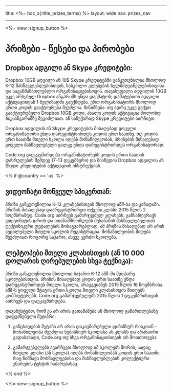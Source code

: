 * * *

title: <%= hoc_s(:title_prizes_terms) %> layout: wide nav: prizes_nav

* * *

<%= view :signup_button %>

# პრიზები - წესები და პირობები

## Dropbox ადგილი ან Skype კრედიტები:

Dropbox 10GB ადგილი ან 10$ Skype კრედიტებში განკუთვნილია მხოლოდ K-12 მასწავლებლებისთვის, სასკოლო კლუბების ხელმძღვანელებისთვისა და საგანმანათლებლო ორგანიზაციებისთვის. თავისუფალი ადგილის 10GB უკვე არსებულ Dropbox ანგარიშს უნდა დაემატოს; დამატებითი ადგილი აქტივაციიდან 1 წელიწადში გაუქმდება. ერთ ორგანიზატორს მხოლოდ ერთი კოდის გააქტიურება შეუძლია. მინიშნება: თუ ადრე უკვე გაქვთ გააქტიურებული Dropbox 10GB კოდი, ახალი კოდის აქტივაცია მოლოხდ *სხვა*ანგარიშზე შეგიძლიათ. ან საჩუქარად Skype კრედიტები აირჩიეთ.

Dropbox ადგილის ან Skype კრედიტების მისაღებად ყოველი ორგანიზატორი უნდა დარეგისტრირდეს კოდის ერთ საათზე. თუ კოდის ერთ საათში მთელი სკოლა იღებს მონაწილეობას, პრიზების მისაღებად ყოველი მასწავლებელი ცალკე უნდა დარეგისტრირდეს ორგანიზატორად.

Code.org დაუკავშირდება ორგანიზატორებს კოდის ერთი საათის დასრულების შემდეგ (7-13 დეკემბერი) და მიაწვდის Dropbox ადგილის ან Skype კრედიტების აქტივაციის ინსტრუქციას.

<% if @country == 'us' %>

## ვიდეოჩატი მოწვეულ სპიკერთან:

პრიზი განკუთვნილია K-12 კლასებისთვის მხოლოდ აშშ-სა და კანადაში. პრიზის მისაღებად დაარეგისტრირეთ თქვენი კლასი 2015 წლის 2 ნოემბრამდე. Code.org აირჩევს გამარჯვებულ კლასებს, განსაზღვრავს ვიდეოჩატის დროს და ითანამშრომლებს შესაბამის მასწავლებელთან ტექტინიკური დეტალების მოსაგვარებლად. ამ პრიზის მისაღებად არ არის აუცილებელი მთელი სკოლის რეგისტრაცია. მონაწილეობის მიღება შეუძლიათ როგორც საჯარო, ასევე კერძო სკოლებს.

## ლეპტოპები მთელი კლასისთვის (ან 10 000 დოლარის ღირებულების სხვა ტექნიკა):

პრიზი განკუთვნილია მხოლოდ საჯარო K-12 აშშ-ში მდებარე სკოლებისთვის. პრიზის მისაღებად კოდის ერთ საათზე უნდა დარეგისტრირდეს მთელი სკოლა, არაუგვიანეს 2015 წლის 16 ნოემბრისა. აშშ-ს ყოველი შტატის ერთი სკოლა მთელი კლასისთვის მიიღებს კომპიუტერებს. Code.org გამარჯვებულებს 2015 წლის 1 დეკემბრისთვის აირჩევს და დაუკავშირდება.

დავაზუსტებთ, რომ ეს არ არის გათამაშება ან მხოლოდ გამართლებაზე დაფუძნებული შეჯიბრი.

1) განცხადების შეტანა არ არის დაკავშირებული ფინანსურ რისკთან - მონაწილეობა შეუძლია ნებისმიერ სკოლასა ან კლასს და არანაირი გადასახადი, Code.org თუ სხვა ორგანიზაციისთვის არ მოითხოვება

2) გამარჯვებულებს ავარჩევთ მხოლოდ იმ სკოლებს შორის, სადაც მთელი კლასი (ან სკოლა) იღებს მონაწილეობას კოდის ერთ საათში, რაც ნიშნავს მოსწავლეებისა და მასწავლებლების კოლექტიური უნარების ტესტის ჩაბარებასაც.

<% end %>

<%= view :signup_button %>